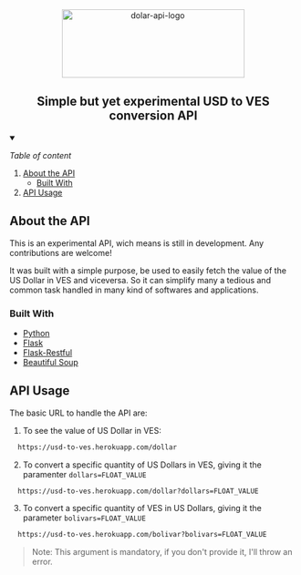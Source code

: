 <div align="center">
  <img src="https://i.ibb.co/jrqYQBq/dolar-api-logo.png" alt="dolar-api-logo" width=320 height=120>
  <h2>Simple but yet experimental USD to VES conversion API</h2>
</div>

<!-- TABLE OF CONTENT -->
<details open="open">
  <summary>
    <p><i>Table of content</i></p>
  </summary>
  
  <ol>
    <li>
      <a href="#about-the-api">About the API</a>
      <ul>
        <li><a href="#built-with">Built With</a></li>
      </ul>
    </li>
    <li><a href="#api-usage">API Usage</a></li>
  </ol>
</details>

## About the API

This is an experimental API, wich means is still in development. Any contributions are welcome! 

It was built with a simple purpose, be used to easily fetch the value of the US Dollar in VES and viceversa. So it can simplify many a tedious and common task handled in many kind of softwares and applications. 

### Built With
- [Python](https://www.python.org/)
- [Flask](https://flask.palletsprojects.com/en/2.0.x/)
- [Flask-Restful](https://flask-restful.readthedocs.io/en/latest/)
- [Beautiful Soup](https://www.crummy.com/software/BeautifulSoup/bs4/doc/)

## API Usage

The basic URL to handle the API are:
1. To see the value of US Dollar in VES:
  ```sh 
    https://usd-to-ves.herokuapp.com/dollar
  ```
2. To convert a specific quantity of US Dollars in VES, giving it the paramenter ``` dollars=FLOAT_VALUE ```
  ```sh 
    https://usd-to-ves.herokuapp.com/dollar?dollars=FLOAT_VALUE 
  ```
3. To convert a specific quantity of VES in US Dollars, giving it the parameter ``` bolivars=FLOAT_VALUE ```
  ```sh 
    https://usd-to-ves.herokuapp.com/bolivar?bolivars=FLOAT_VALUE 
  ```
  > Note: This argument is mandatory, if you don't provide it, I'll throw an error.
